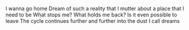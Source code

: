 I wanna go home
Dream of such a reality that I mutter about a place that I need to be 
What stops me? What holds me back? Is it even possible to leave
The cycle continues further and further into the dust I call dreams